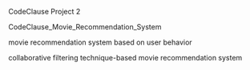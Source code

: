CodeClause Project 2

CodeClause_Movie_Recommendation_System

movie recommendation system based on user behavior

collaborative filtering technique-based movie recommendation system
